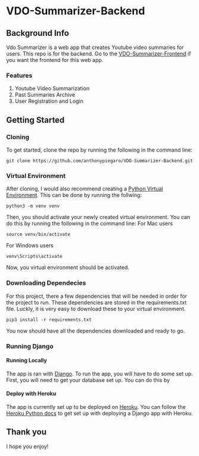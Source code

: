 # VDO-Summarizer-Backend
## Background Info
Vdo Summarizer is a web app that creates Youtube video summaries for users. This repo is for the backend. Go to the [VDO-Summarizer-Frontend](https://github.com/anthonypiegaro/VDO-Summarizer-Frontend) if you want the frontend for this web app.
### Features
1. Youtube Video Summarization
2. Past Summaries Archive
3. User Registration and Login
## Getting Started
### Cloning
To get started, clone the repo by running the following in the command line:
```
git clone https://github.com/anthonypiegaro/VDO-Summarizer-Backend.git
```
### Virtual Environment
After cloning, I would also recommend creating a [Python Virtual Environment](https://docs.python.org/3/library/venv.html). This can be done by running the follwing:
```
python3 -m venv venv
```
Then, you should activate your newly created virtual environment. You can do this by running the following in the command line:
For Mac users
```
source venv/bin/activate
```
For Windows users
```
venv\Scripts\activate
```
Now, you virtual environment should be activated.
### Downloading Dependecies
For this project, there a few dependencies that will be needed in order for the project to run. These dependencies are stored in the requirements.txt file. Luckly, it is very easy to download these to your virtual environment.
```
pip3 install -r requirements.txt
```
You now should have all the dependencies downloaded and ready to go.
### Running Django
#### Running Locally
The app is ran with [Django](https://www.djangoproject.com/). To run the app, you will have to do some set up. First, you will need to get your database set up. You can do this by 
#### Deploy with Heroku
The app is currently set up to be deployed on [Heroku](https://www.heroku.com/). You can follow the [Heroku Python docs](https://www.heroku.com/python) to get set up with deploying a Django app with Heroku.
## Thank you
I hope you enjoy!